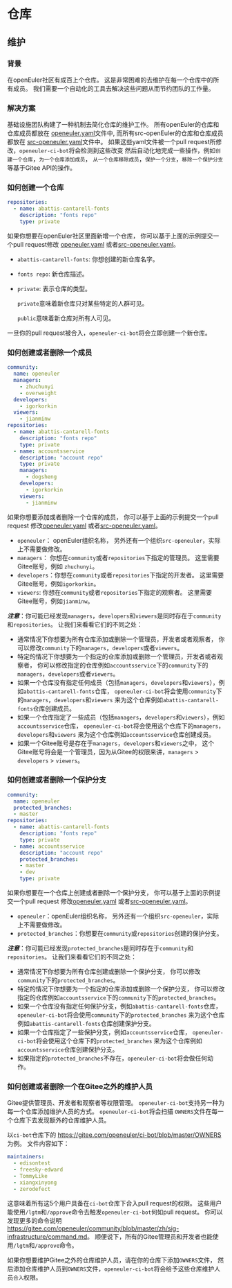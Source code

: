 # 仓库

## 维护

### 背景

在openEuler社区有成百上个仓库。
这是非常困难的去维护在每一个仓库中的所有成员。
我们需要一个自动化的工具去解决这些问题从而节约团队的工作量。

### 解决方案

基础设施团队构建了一种机制去简化仓库的维护工作。
所有openEuler的仓库和仓库成员都放在
[openeuler.yaml](https://gitee.com/openeuler/infrastructure/blob/master/repository/openeuler.yaml)文件中,
而所有src-openEuler的仓库和仓库成员都放在
[src-openeuler.yaml](https://gitee.com/openeuler/infrastructure/blob/master/repository/src-openeuler.yaml)文件中。
如果这些yaml文件被一个pull request所修改，`openeuler-ci-bot`将会检测到这些改变
然后自动化地完成一些操作，例如`创建一个仓库`，`为一个仓库添加成员`，
`从一个仓库移除成员`，`保护一个分支`，`移除一个保护分支`等基于Gitee API的操作。

### 如何创建一个仓库

``` yaml
repositories:
  - name: abattis-cantarell-fonts
    description: "fonts repo"
    type: private
```

如果你想要在openEuler社区里面新增一个仓库，
你可以基于上面的示例提交一个pull request修改
[openeuler.yaml](https://gitee.com/openeuler/infrastructure/blob/master/repository/openeuler.yaml)
或者[src-openeuler.yaml](https://gitee.com/openeuler/infrastructure/blob/master/repository/src-openeuler.yaml)。

* `abattis-cantarell-fonts`: 你想创建的新仓库名字。
* `fonts repo`: 新仓库描述。
* `private`: 表示仓库的类型。

  `private`意味着新仓库只对某些特定的人群可见。

  `public`意味着新仓库对所有人可见。

一旦你的pull request被合入，```openeuler-ci-bot```将会立即创建一个新仓库。

### 如何创建或者删除一个成员

``` yaml
community:
  name: openeuler
  managers:
    - zhuchunyi
    - overweight
  developers:
    - igorkorkin
  viewers:
    - jianminw
repositories:
  - name: abattis-cantarell-fonts
    description: "fonts repo"
    type: private
  - name: accountsservice
    description: "account repo"
    type: private
    managers:
      - dogsheng
    developers:
      - igorkorkin
    viewers:
      - jianminw
```

如果你想要添加或者删除一个仓库的成员，
你可以基于上面的示例提交一个pull request
修改[openeuler.yaml](https://gitee.com/openeuler/infrastructure/blob/master/repository/openeuler.yaml)
或者[src-openeuler.yaml](https://gitee.com/openeuler/infrastructure/blob/master/repository/src-openeuler.yaml)。

* `openeuler`： openEuler组织名称， 另外还有一个组织`src-openeuler`，实际上不需要做修改。
* `managers`：  你想在`community`或者`repositories`下指定的管理员。
  这里需要Gitee账号，例如 `zhuchunyi`。
* `developers`：你想在`community`或者`repositories`下指定的开发者。
  这里需要Gitee账号，例如`igorkorkin`。
* `viewers`: 你想在`community`或者`repositories`下指定的观察者。
  这里需要Gitee账号，例如`jianminw`。

***注意***：你可能已经发现`managers`，`developers`和`viewers`是同时存在于`community`和`repositories`。
让我们来看看它们的不同之处：

* 通常情况下你想要为所有仓库添加或删除一个管理员，开发者或者观察者，
  你可以修改`community`下的`managers`，`developers`或者`viewers`。
* 特定的情况下你想要为一个指定的仓库添加或删除一个管理员，开发者或者观察者，
  你可以修改指定的仓库例如`accountsservice`下的`community`下的`managers`，`developers`或者`viewers`。
* 如果一个仓库没有指定任何成员（包括`managers`，`developers`和`viewers`），例如`abattis-cantarell-fonts`仓库，
  `openeuler-ci-bot`将会使用`community`下的`managers`，`developers`和`viewers`
  来为这个仓库例如`abattis-cantarell-fonts`仓库创建成员。
* 如果一个仓库指定了一些成员（包括`managers`，`developers`和`viewers`），例如`accountsservice`仓库，
  `openeuler-ci-bot`将会使用这个仓库下的`managers`，`developers`和`viewers`
  来为这个仓库例如`accountsservice`仓库创建成员。
* 如果一个Gitee账号是存在于`managers`，`developers`和`viewers`之中，
  这个Gitee账号将会是一个管理员，因为从Gitee的权限来讲，`managers` > `developers` > `viewers`。

### 如何创建或者删除一个保护分支

```yaml
community:
  name: openeuler
  protected_branches:
  - master
repositories:
  - name: abattis-cantarell-fonts
    description: "fonts repo"
    type: private
  - name: accountsservice
    description: "account repo"
    protected_branches:
    - master
    - dev
    type: private
```

如果你想要在一个仓库上创建或者删除一个保护分支，
你可以基于上面的示例提交一个pull request
修改[openeuler.yaml](https://gitee.com/openeuler/infrastructure/blob/master/repository/openeuler.yaml)
或者[src-openeuler.yaml](https://gitee.com/openeuler/infrastructure/blob/master/repository/src-openeuler.yaml)。

* `openeuler`：openEuler组织名称， 另外还有一个组织`src-openeuler`，实际上不需要做修改。
* `protected_branches`：你想要在`community`或`repositories`创建的保护分支。

***注意***：你可能已经发现`protected_branches`是同时存在于`community`和`repositories`。
让我们来看看它们的不同之处：

* 通常情况下你想要为所有仓库创建或删除一个保护分支，
  你可以修改`community`下的`protected_branches`。
* 特定的情况下你想要为一个指定的仓库添加或删除一个保护分支，
  你可以修改指定的仓库例如`accountsservice`下的`community`下的`protected_branches`。
* 如果一个仓库没有指定任何保护分支，例如`abattis-cantarell-fonts`仓库，
  `openeuler-ci-bot`将会使用`community`下的`protected_branches`
  来为这个仓库例如`abattis-cantarell-fonts`仓库创建保护分支。
* 如果一个仓库指定了一些保护分支，例如`accountsservice`仓库，
  `openeuler-ci-bot`将会使用这个仓库下的`protected_branches`
  来为这个仓库例如`accountsservice`仓库创建保护分支。
* 如果指定的`protected_branches`不存在，`openeuler-ci-bot`将会做任何动作。

### 如何创建或者删除一个在Gitee之外的维护人员

Gitee提供管理员、开发者和观察者等权限管理。
`openeuler-ci-bot`支持另一种为每一个仓库添加维护人员的方式。
`openeuler-ci-bot`将会扫描 `OWNERS`文件在每一个仓库下去发现额外的仓库维护人员。

以`ci-bot`仓库下的 <https://gitee.com/openeuler/ci-bot/blob/master/OWNERS> 为例。
文件内容如下：

``` yaml
maintainers:
  - edisontest
  - freesky-edward
  - TommyLike
  - xiangxinyong
  - zerodefect
```

这意味着所有这5个用户具备在`ci-bot`仓库下合入pull request的权限。
这些用户能使用`/lgtm`和`/approve`命令去触发`openeuler-ci-bot`何如pull request。
你可以发现更多的命令说明 <https://gitee.com/openeuler/community/blob/master/zh/sig-infrastructure/command.md>。
顺便说下，所有的Gitee管理员和开发者也能使用`/lgtm`和`/approve`命令。

如果你想要维护Gitee之外的仓库维护人员，请在你的仓库下添加`OWNERS`文件，
然后添加仓库维护人员到`OWNERS`文件，`openeuler-ci-bot`将会给予这些仓库维护人员`合入`权限。
